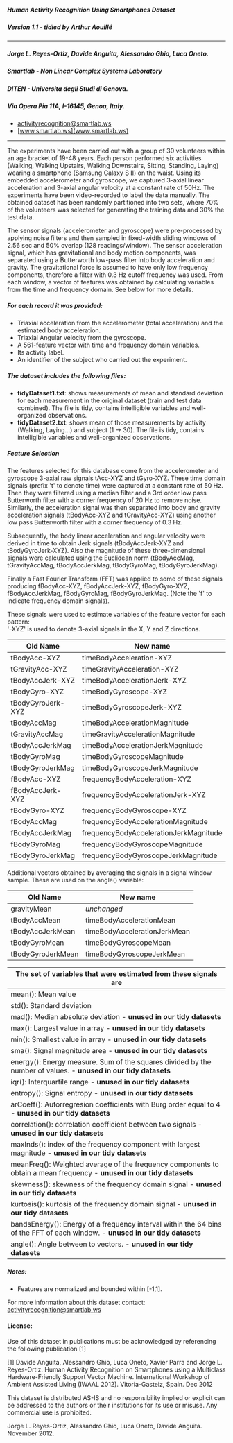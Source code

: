 ##### Human Activity Recognition Using Smartphones Dataset
##### Version 1.1 - tidied by Arthur Aouillé
---
##### Jorge L. Reyes-Ortiz, Davide Anguita, Alessandro Ghio, Luca Oneto.
##### Smartlab - Non Linear Complex Systems Laboratory
##### DITEN - Universita degli Studi di Genova.
##### Via Opera Pia 11A, I-16145, Genoa, Italy.
- [activityrecognition@smartlab.ws](mailto:activityrecognition@smartlab.ws)
- [www.smartlab.ws](www.smartlab.ws)
---

The experiments have been carried out with a group of 30 volunteers within an age bracket of 19-48 years. Each person performed six activities (Walking, Walking Upstairs, Walking Downstairs, Sitting, Standing, Laying) wearing a smartphone (Samsung Galaxy S II) on the waist. Using its embedded accelerometer and gyroscope, we captured 3-axial linear acceleration and 3-axial angular velocity at a constant rate of 50Hz. The experiments have been video-recorded to label the data manually. The obtained dataset has been randomly partitioned into two sets, where 70% of the volunteers was selected for generating the training data and 30% the test data. 

The sensor signals (accelerometer and gyroscope) were pre-processed by applying noise filters and then sampled in fixed-width sliding windows of 2.56 sec and 50% overlap (128 readings/window). The sensor acceleration signal, which has gravitational and body motion components, was separated using a Butterworth low-pass filter into body acceleration and gravity. The gravitational force is assumed to have only low frequency components, therefore a filter with 0.3 Hz cutoff frequency was used. From each window, a vector of features was obtained by calculating variables from the time and frequency domain. See below for more details. 

##### For each record it was provided:

- Triaxial acceleration from the accelerometer (total acceleration) and the estimated body acceleration.
- Triaxial Angular velocity from the gyroscope. 
- A 561-feature vector with time and frequency domain variables. 
- Its activity label. 
- An identifier of the subject who carried out the experiment.

##### The dataset includes the following files:

- **tidyDataset1.txt**: shows measurements of mean and standard deviation for each measurement in the original dataset (train and test data combined). The file is tidy, contains intelligible variables and well-organized observations.
- **tidyDataset2.txt**: shows mean of those measurements by activity (Walking, Laying...) and subject (1 -> 30). The file is tidy, contains intelligible variables and well-organized observations.

##### Feature Selection 

The features selected for this database come from the accelerometer and gyroscope 3-axial raw signals tAcc-XYZ and tGyro-XYZ. These time domain signals (prefix 't' to denote time) were captured at a constant rate of 50 Hz. Then they were filtered using a median filter and a 3rd order low pass Butterworth filter with a corner frequency of 20 Hz to remove noise. Similarly, the acceleration signal was then separated into body and gravity acceleration signals (tBodyAcc-XYZ and tGravityAcc-XYZ) using another low pass Butterworth filter with a corner frequency of 0.3 Hz. 

Subsequently, the body linear acceleration and angular velocity were derived in time to obtain Jerk signals (tBodyAccJerk-XYZ and tBodyGyroJerk-XYZ). Also the magnitude of these three-dimensional signals were calculated using the Euclidean norm (tBodyAccMag, tGravityAccMag, tBodyAccJerkMag, tBodyGyroMag, tBodyGyroJerkMag). 

Finally a Fast Fourier Transform (FFT) was applied to some of these signals producing fBodyAcc-XYZ, fBodyAccJerk-XYZ, fBodyGyro-XYZ, fBodyAccJerkMag, fBodyGyroMag, fBodyGyroJerkMag. (Note the 'f' to indicate frequency domain signals). 

These signals were used to estimate variables of the feature vector for each pattern:  
'-XYZ' is used to denote 3-axial signals in the X, Y and Z directions.

Old Name | New name
------------ | -------------
tBodyAcc-XYZ | timeBodyAcceleration-XYZ
tGravityAcc-XYZ | timeGravityAcceleration-XYZ
tBodyAccJerk-XYZ | timeBodyAccelerationJerk-XYZ
tBodyGyro-XYZ | timeBodyGyroscope-XYZ
tBodyGyroJerk-XYZ | timeBodyGyroscopeJerk-XYZ
tBodyAccMag | timeBodyAccelerationMagnitude
tGravityAccMag | timeGravityAccelerationMagnitude
tBodyAccJerkMag | timeBodyAccelerationJerkMagnitude
tBodyGyroMag | timeBodyGyroscopeMagnitude
tBodyGyroJerkMag | timeBodyGyroscopeJerkMagnitude
fBodyAcc-XYZ | frequencyBodyAcceleration-XYZ
fBodyAccJerk-XYZ | frequencyBodyAccelerationJerk-XYZ
fBodyGyro-XYZ | frequencyBodyGyroscope-XYZ
fBodyAccMag | frequencyBodyAccelerationMagnitude
fBodyAccJerkMag | frequencyBodyAccelerationJerkMagnitude
fBodyGyroMag | frequencyBodyGyroscopeMagnitude
fBodyGyroJerkMag | frequencyBodyGyroscopeJerkMagnitude

Additional vectors obtained by averaging the signals in a signal window sample. These are used on the angle() variable:

Old Name | New name
------------ | -------------
gravityMean | *unchanged*
tBodyAccMean | timeBodyAccelerationMean
tBodyAccJerkMean | timeBodyAccelerationJerkMean
tBodyGyroMean | timeBodyGyroscopeMean
tBodyGyroJerkMean | timeBodyGyroscopeJerkMean



The set of variables that were estimated from these signals are |
------------ |
mean(): Mean value |
std(): Standard deviation |
mad(): Median absolute deviation - **unused in our tidy datasets** |
max(): Largest value in array - **unused in our tidy datasets** |
min(): Smallest value in array - **unused in our tidy datasets** |
sma(): Signal magnitude area - **unused in our tidy datasets** |
energy(): Energy measure. Sum of the squares divided by the number of values.  - **unused in our tidy datasets** |
iqr(): Interquartile range - **unused in our tidy datasets**  |
entropy(): Signal entropy - **unused in our tidy datasets** |
arCoeff(): Autorregresion coefficients with Burg order equal to 4 - **unused in our tidy datasets** |
correlation(): correlation coefficient between two signals - **unused in our tidy datasets** |
maxInds(): index of the frequency component with largest magnitude - **unused in our tidy datasets** |
meanFreq(): Weighted average of the frequency components to obtain a mean frequency - **unused in our tidy datasets** |
skewness(): skewness of the frequency domain signal  - **unused in our tidy datasets** |
kurtosis(): kurtosis of the frequency domain signal  - **unused in our tidy datasets** |
bandsEnergy(): Energy of a frequency interval within the 64 bins of the FFT of each window. - **unused in our tidy datasets** |
angle(): Angle between to vectors. - **unused in our tidy datasets** |


##### Notes: 
- Features are normalized and bounded within [-1,1].

For more information about this dataset contact: activityrecognition@smartlab.ws

#### License:
Use of this dataset in publications must be acknowledged by referencing the following publication [1] 

[1] Davide Anguita, Alessandro Ghio, Luca Oneto, Xavier Parra and Jorge L. Reyes-Ortiz. Human Activity Recognition on Smartphones using a Multiclass Hardware-Friendly Support Vector Machine. International Workshop of Ambient Assisted Living (IWAAL 2012). Vitoria-Gasteiz, Spain. Dec 2012

This dataset is distributed AS-IS and no responsibility implied or explicit can be addressed to the authors or their institutions for its use or misuse. Any commercial use is prohibited.

Jorge L. Reyes-Ortiz, Alessandro Ghio, Luca Oneto, Davide Anguita. November 2012.
